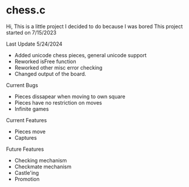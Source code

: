 # chess.c
Hi, This is a little project I decided to do because I was bored
This project started on 7/15/2023

Last Update 5/24/2024
  - Added unicode chess pieces, general unicode support
  - Reworked isFree function
  - Reworked other misc error checking
  - Changed output of the board.


Current Bugs
- Pieces dissapear when moving to own square
- Pieces have no restriction on moves
- Infinite games

Current Features
- Pieces move
- Captures

Future Features
- Checking mechanism
- Checkmate mechanism
- Castle'ing
- Promotion
